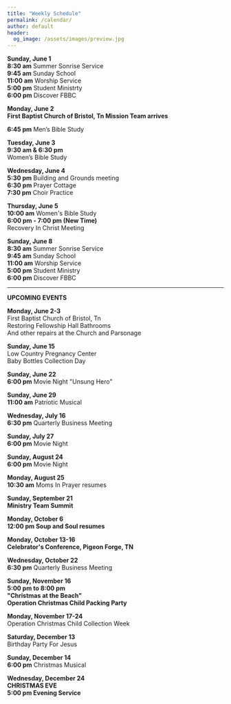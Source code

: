 ```yaml
---
title: "Weekly Schedule"
permalink: /calendar/
author: default
header:
  og_image: /assets/images/preview.jpg
---
```


<!--
**Example Day**
[10:00 am] Two Spaces At The End Of The Line ->
-->
**Sunday, June 1**   
**8:30 am** Summer Sonrise Service  
 **9:45 am** Sunday School  
**11:00 am** Worship Service   
**5:00 pm** Student Ministrty  
**6:00 pm** Discover FBBC  


  
 

**Monday, June 2**    
**First Baptist Church of Bristol, Tn Mission Team arrives**  

**6:45 pm**  Men’s Bible Study  

**Tuesday, June 3**   
 **9:30 am & 6:30 pm**  
 Women’s Bible Study  
 
  
 
**Wednesday, June 4**  
 **5:30 pm**  Building and Grounds meeting  
 **6:30 pm** Prayer Cottage  
 **7:30 pm**  Choir Practice

**Thursday, June 5**  
**10:00 am** Women's Bible Study   
**6:00 pm - 7:00 pm (New Time)**   
Recovery In Christ Meeting   

**Sunday, June 8**   
**8:30 am** Summer Sonrise Service  
**9:45 am** Sunday School  
**11:00 am** Worship Service  
**5:00 pm** Student Ministry  
**6:00 pm** Discover FBBC



<hr>  

  **UPCOMING EVENTS**  

**Monday, June 2-3**  
First Baptist Church of Bristol, Tn   
Restoring Fellowship Hall Bathrooms  
And other repairs at the Church and Parsonage
 

  **Sunday, June 15**  
  Low Country Pregnancy Center  
  Baby Bottles Collection Day


  **Sunday, June 22**  
  **6:00 pm** Movie Night "Unsung Hero"  

  **Sunday, June 29**  
  **11:00 am**  Patriotic Musical 

  **Wednesday, July 16**  
  **6:30 pm** Quarterly Business Meeting  

  **Sunday, July 27**  
  **6:00 pm** Movie Night  

  **Sunday, August 24**  
  **6:00 pm** Movie Night  

  **Monday, August 25**  
  **10:30 am** Moms In Prayer resumes

  **Sunday, September 21**  
  **Ministry Team Summit**  

  **Monday, October 6**  
  **12:00 pm Soup and Soul resumes**

  **Monday, October 13-16**  
  **Celebrator's Conference, Pigeon Forge, TN**

  **Wednesday, October 22**  
  **6:30 pm** Quarterly Business Meeting  

  **Sunday, November 16**  
  **5:00 pm to 8:00 pm**  
  **"Christmas at the Beach"**  
  **Operation Christmas Child Packing Party**  

  **Monday, November 17-24**  
  Operation Christmas Child Collection Week  

  **Saturday, December 13**  
  Birthday Party For Jesus  

  **Sunday, December 14**  
  **6:00 pm** Christmas Musical  

  **Wednesday, December 24**  
  **CHRISTMAS EVE**  
  **5:00 pm Evening Service**

    

    



<!--

# Special Events

**Movie Night**
"The Jesus Revolution"
Sunday, June 23 at 6:00 pm
_Free admission, popcorn, and drinks_

![Jesus Revolution](/assets/images/jesus_revolution.png)

-->
